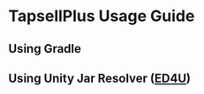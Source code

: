 # TapsellPlus Usage Guide

## Using Gradle

## Using Unity Jar Resolver ([ED4U](https://github.com/googlesamples/unity-jar-resolver))
